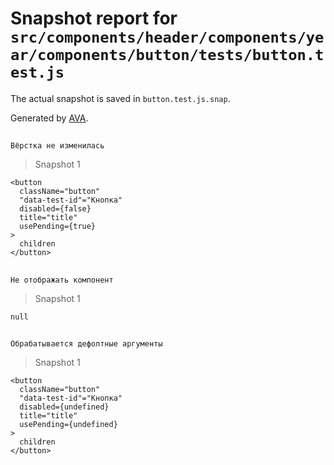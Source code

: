 # Snapshot report for `src/components/header/components/year/components/button/tests/button.test.js`

The actual snapshot is saved in `button.test.js.snap`.

Generated by [AVA](https://avajs.dev).

## 
    Вёрстка не изменилась


> Snapshot 1

    <button
      className="button"
      "data-test-id"="Кнопка"
      disabled={false}
      title="title"
      usePending={true}
    >
      children
    </button>

## 
    Не отображать компонент


> Snapshot 1

    null

## 
    Обрабатывается дефолтные аргументы


> Snapshot 1

    <button
      className="button"
      "data-test-id"="Кнопка"
      disabled={undefined}
      title="title"
      usePending={undefined}
    >
      children
    </button>
